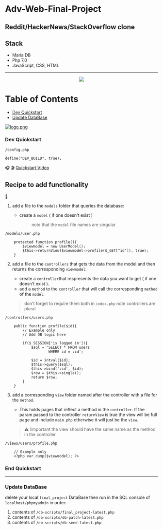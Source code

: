 # Adv-Web-Final-Project

## Reddit/HackerNews/StackOverflow clone

## Stack

- Maria DB
- Php 7.0
- JavaScript, CSS, HTML
***********************
<p align="center">
	<img src="https://s7.postimg.org/uy87qw9ez/logo.png"/>
<p>

Table of Contents
=================

  * [Dev Quickstart](#Dev-Quickstart)
  * [Update DataBase](#Update-DB)
  
  
[![logo.png](https://s7.postimg.org/uy87qw9ez/logo.png)](https://postimg.org/image/stnupt7s7/)

### Dev Quickstart <a name="Dev-Quickstart"></a>

`/config.php`
```
define("DEV_BUILD", true);
```
:headphones: :clapper: [Quickstart Video](https://www.youtube.com/watch?v=D2o14PY7Ums&feature=youtu.be)

## Recipe to add functionality
:book:

1. add a file to the `models` folder that queries the database:

    - create a `model` ( if one doesn't exist ) 
      > note that the `model` file names are singular

`/models/user.php`
```
	protected function profile(){
		$viewmodel = new UserModel();
		$this->returnView($viewmodel->profile($_GET["id"]), true);
	}

```
      
2. add a file to the `controllers` that gets the data from the model and then returns the corresponding `viewmodel`:

    - create a `controller`that respresents the data you want to get ( if one doesn't exist ).  
    - add a `method` to the `controller` that will call the corresponding `method` of the `model`.
     > don't forget to require them both in `index.php`
       note controllers are plural

`/controllers/users.php`
```
	public function profile($id){
		// Example only 
		// Add DB logic here

		if($_SESSION['is_logged_in']){
			$sql = 'SELECT * FROM users
					WHERE id = :id';

			$id = intval($id);		
			$this->query($sql);
			$this->bind(':id', $id);
			$row = $this->single();
			return $row;
		}
	}
```

3. add a corresponding `view` folder named after the controller with a file for the `method`. 

    - This holds pages that reflect a method in the `controller`. If the param passed to the controller `returnView` is true the view will be full page and include `main.php` otherwise it will just be the `view`.

     > :warning: !important the view should have the same name as the method in the controller

`/views/users/profile.php`
```
    // Example only
    <?php var_dump($viewmodel); ?>
```
### End Quickstart

***********************

### Update DataBase <a name="Update-DB"></a>

delete your local `final_project` DataBase then run in the SQL console of `localhost/phpmyadmin` in order:

1. contents of `/db-scripts/final_project-latest.php`
2. contents of `/db-scripts/db-patch-latest.php`
3. contents of `/db-scripts/db-seed-latest.php`